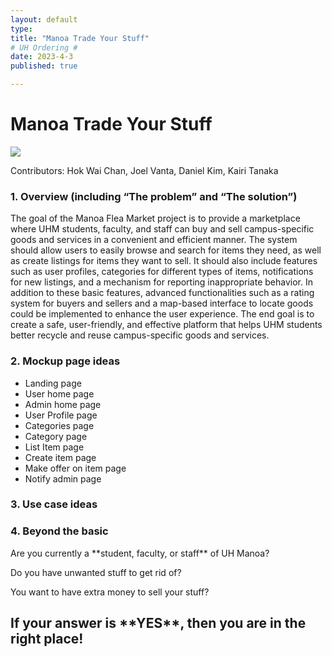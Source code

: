 ```yaml
---
layout: default
type: 
title: "Manoa Trade Your Stuff"
# UH Ordering #
date: 2023-4-3
published: true

---
```


# Manoa Trade Your Stuff # 

<Image src="https://manoa.hawaii.edu/wp/wp-content/uploads/2020/08/visitors-faqs-hero-1024x585.jpg">
  
Contributors: Hok Wai Chan, Joel Vanta, Daniel Kim, Kairi Tanaka

### 1. Overview (including “The problem” and “The solution”) ###
The goal of the Manoa Flea Market project is to provide a marketplace where UHM students, faculty, and staff can buy and sell campus-specific goods and services in a convenient and efficient manner. The system should allow users to easily browse and search for items they need, as well as create listings for items they want to sell. It should also include features such as user profiles, categories for different types of items, notifications for new listings, and a mechanism for reporting inappropriate behavior. In addition to these basic features, advanced functionalities such as a rating system for buyers and sellers and a map-based interface to locate goods could be implemented to enhance the user experience. The end goal is to create a safe, user-friendly, and effective platform that helps UHM students better recycle and reuse campus-specific goods and services.

### 2. Mockup page ideas ###
* Landing page
* User home page
* Admin home page
* User Profile page
* Categories page
* Category page
* List Item page
* Create item page
* Make offer on item page
* Notify admin page

### 3. Use case ideas ###


### 4. Beyond the basic ###
 
<p>Are you currently a **student, faculty, or staff** of UH Manoa?<p>
<p>Do you have unwanted stuff to get rid of?<p>
<p>You want to have extra money to sell your stuff?<p>
<h2>If your answer is **YES**, then you are in the right place!<h2>
